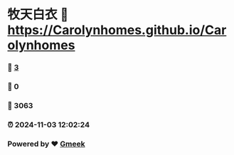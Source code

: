 # 牧天白衣 :link: https://Carolynhomes.github.io/Carolynhomes 
### :page_facing_up: [3](https://Carolynhomes.github.io/Carolynhomes/tag.html) 
### :speech_balloon: 0 
### :hibiscus: 3063 
### :alarm_clock: 2024-11-03 12:02:24 
### Powered by :heart: [Gmeek](https://github.com/Meekdai/Gmeek)
